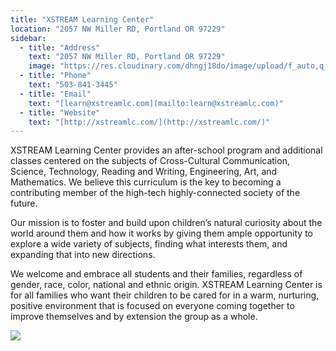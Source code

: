 ```yaml
---
title: "XSTREAM Learning Center"
location: "2057 NW Miller RD, Portland OR 97229"
sidebar:
  - title: "Address"
    text: "2057 NW Miller RD, Portland OR 97229"
    image: "https://res.cloudinary.com/dhngj18do/image/upload/f_auto,q_auto/v1/images/activities/xtreme1_pef6qlv9usrdigj6zefq"
  - title: "Phone"
    text: "503-841-3445"
  - title: "Email"
    text: "[learn@xstreamlc.com](mailto:learn@xstreamlc.com)"
  - title: "Website"
    text: "[http://xstreamlc.com/](http://xstreamlc.com/)"
---
```


XSTREAM Learning Center provides an after-school program and additional classes centered on the subjects of Cross-Cultural Communication, Science, Technology, Reading and Writing, Engineering, Art, and Mathematics. We believe this curriculum is the key to becoming a contributing member of the high-tech highly-connected society of the future.

Our mission is to foster and build upon children’s natural curiosity about the world around them and how it works by giving them ample opportunity to explore a wide variety of subjects, finding what interests them, and expanding that into new directions.

We welcome and embrace all students and their families, regardless of gender, race, color, national and ethnic origin. XSTREAM Learning Center is for all families who want their children to be cared for in a warm, nurturing, positive environment that is focused on everyone coming together to improve themselves and by extension the group as a whole.

![](https://res.cloudinary.com/dhngj18do/image/upload/f_auto,q_auto/v1/images/activities/xtreme_ghkyjuyxbjltez5kfosq)
